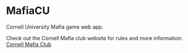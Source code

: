 # MafiaCU

Cornell University Mafia game web app.

Check out the Cornell Mafia club website for rules and more information: [Cornell Mafia Club](http://cornellmafiaclub.github.io/)
